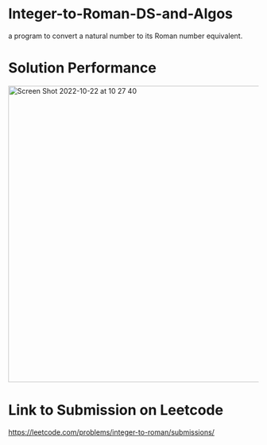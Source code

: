 # Integer-to-Roman-DS-and-Algos
 a program to convert a natural number to its Roman number equivalent.
 
 # Solution Performance
 
<img width="597" alt="Screen Shot 2022-10-22 at 10 27 40" src="https://user-images.githubusercontent.com/92399469/197341643-c0141a6f-29a0-4bd4-b03a-23ad6bc97484.png">


 # Link to Submission on Leetcode
 
 https://leetcode.com/problems/integer-to-roman/submissions/
